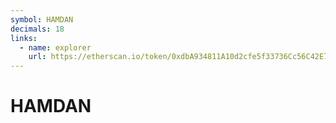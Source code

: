 ```yaml
---
symbol: HAMDAN
decimals: 18
links:
  - name: explorer
    url: https://etherscan.io/token/0xdbA934811A10d2cfe5f33736Cc56C42E7b8FD067
---
```


# HAMDAN
